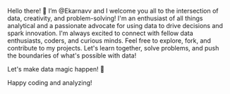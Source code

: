 Hello there! 👋
I’m @Ekarnavv and I
welcome you all to the intersection of data, creativity, and problem-solving! I'm an enthusiast of all things analytical and a passionate advocate for using data to drive decisions and spark innovation.
I'm always excited to connect with fellow data enthusiasts, coders, and curious minds. Feel free to explore, fork, and contribute to my projects. Let's learn together, solve problems, and push the boundaries of what's possible with data!

Let's make data magic happen! 🚀

Happy coding and analyzing!

